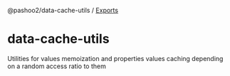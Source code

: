 @pashoo2/data-cache-utils / [Exports](modules.md)

# data-cache-utils
Utilities for values memoization and properties values caching depending on a random access ratio to them
